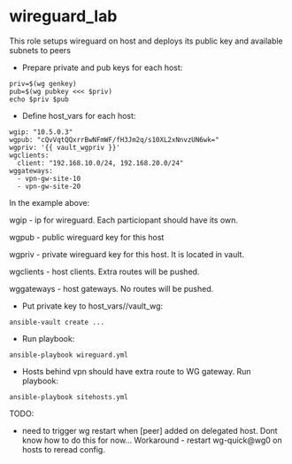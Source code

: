# wireguard_lab

This role setups wireguard on host and deploys its public key and available subnets to peers

 * Prepare private and pub keys for each host:
```
priv=$(wg genkey)
pub=$(wg pubkey <<< $priv)
echo $priv $pub
```

 * Define host_vars for each host:
```
wgip: "10.5.0.3"
wgpub: "cQvVqtQQxrrBwNFmWF/fH3Jm2q/s10XL2xNnvzUN6wk="
wgpriv: '{{ vault_wgpriv }}'
wgclients:
  client: "192.168.10.0/24, 192.168.20.0/24"
wggateways:
  - vpn-gw-site-10
  - vpn-gw-site-20
```
In the example above:

wgip - ip for wireguard. Each particiopant should have its own.

wgpub - public wireguard key for this host

wgpriv - private wireguard key for this host. It is located in vault.

wgclients - host clients. Extra routes will be pushed.

wggateways - host gateways. No routes will be pushed. 

 * Put private key to host_vars/<host>/vault_wg:
```
ansible-vault create ...
```

 * Run playbook:
```
ansible-playbook wireguard.yml
```

 * Hosts behind vpn should have extra route to WG gateway. Run playbook:
```
ansible-playbook sitehosts.yml
```

TODO:
 * need to trigger wg restart when [peer] added on delegated host. Dont know how to do this for now... Workaround - restart wg-quick@wg0 on hosts to reread config.
